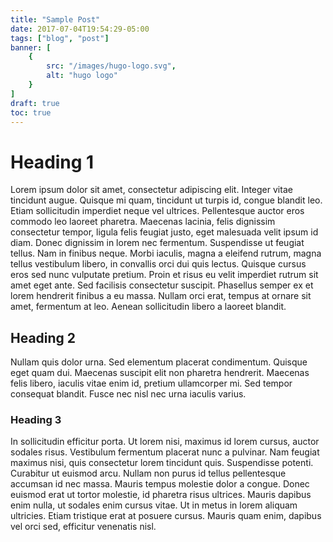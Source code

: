 ```yaml
---
title: "Sample Post"
date: 2017-07-04T19:54:29-05:00
tags: ["blog", "post"]
banner: [
    {
        src: "/images/hugo-logo.svg",
        alt: "hugo logo"
    }
]
draft: true
toc: true
---
```



<!--this tag makes only images show on the main page-->
<!--more-->

# Heading 1

Lorem ipsum dolor sit amet, consectetur adipiscing elit. Integer vitae tincidunt augue. Quisque mi quam, tincidunt ut turpis id, congue blandit leo. Etiam sollicitudin imperdiet neque vel ultrices. Pellentesque auctor eros commodo leo laoreet pharetra. Maecenas lacinia, felis dignissim consectetur tempor, ligula felis feugiat justo, eget malesuada velit ipsum id diam. Donec dignissim in lorem nec fermentum. Suspendisse ut feugiat tellus. Nam in finibus neque. Morbi iaculis, magna a eleifend rutrum, magna tellus vestibulum libero, in convallis orci dui quis lectus. Quisque cursus eros sed nunc vulputate pretium. Proin et risus eu velit imperdiet rutrum sit amet eget ante. Sed facilisis consectetur suscipit. Phasellus semper ex et lorem hendrerit finibus a eu massa. Nullam orci erat, tempus at ornare sit amet, fermentum at leo. Aenean sollicitudin libero a laoreet blandit.

## Heading 2

Nullam quis dolor urna. Sed elementum placerat condimentum. Quisque eget quam dui. Maecenas suscipit elit non pharetra hendrerit. Maecenas felis libero, iaculis vitae enim id, pretium ullamcorper mi. Sed tempor consequat blandit. Fusce nec nisl nec urna iaculis varius.

### Heading 3

In sollicitudin efficitur porta. Ut lorem nisi, maximus id lorem cursus, auctor sodales risus. Vestibulum fermentum placerat nunc a pulvinar. Nam feugiat maximus nisi, quis consectetur lorem tincidunt quis. Suspendisse potenti. Curabitur ut euismod arcu. Nullam non purus id tellus pellentesque accumsan id nec massa. Mauris tempus molestie dolor a congue. Donec euismod erat ut tortor molestie, id pharetra risus ultrices. Mauris dapibus enim nulla, ut sodales enim cursus vitae. Ut in metus in lorem aliquam ultricies. Etiam tristique erat at posuere cursus. Mauris quam enim, dapibus vel orci sed, efficitur venenatis nisl.
